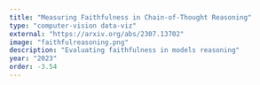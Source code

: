 ```yaml
---
title: "Measuring Faithfulness in Chain-of-Thought Reasoning"
type: "computer-vision data-viz"
external: "https://arxiv.org/abs/2307.13702"
image: "faithfulreasoning.png"
description: "Evaluating faithfulness in models reasoning"
year: "2023"
order: -3.54
---
```

